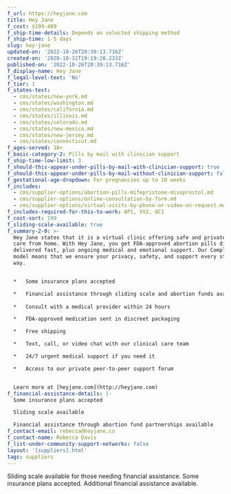 ```yaml
---
f_url: https://heyjane.com
title: Hey Jane
f_cost: $199-409
f_ship-time-details: Depends on selected shipping method
f_ship-time: 1-5 days
slug: hey-jane
updated-on: '2022-10-26T20:39:13.716Z'
created-on: '2020-10-31T19:19:20.233Z'
published-on: '2022-10-26T20:39:13.716Z'
f_display-name: Hey Jane
f_legal-level-text: 'No'
f_tier: 1
f_states-test:
  - cms/states/new-york.md
  - cms/states/washington.md
  - cms/states/california.md
  - cms/states/illinois.md
  - cms/states/colorado.md
  - cms/states/new-mexico.md
  - cms/states/new-jersey.md
  - cms/states/connecticut.md
f_ages-served: 18+
f_basic-category-2: Pills by mail with clinician support
f_ship-time-low-limit: 3
f_should-this-appear-under-pills-by-mail-with-clinician-support: true
f_should-this-appear-under-pills-by-mail-without-clinician-support: false
f_gestational-age-dropdown: For pregnancies up to 10 weeks
f_includes:
  - cms/supplier-options/abortion-pills-mifepristone-misoprostol.md
  - cms/supplier-options/online-consultation-by-form.md
  - cms/supplier-options/virtual-visits-by-phone-or-video-on-request.md
f_includes-required-for-this-to-work: AP1, VV2, OC1
f_cost-sort: 199
f_sliding-scale-available: true
f_summary-2-0: >-
  Hey Jane states that it is a virtual clinic offering safe and private abortion
  care from home. With Hey Jane, you get FDA-approved abortion pills discreetly
  delivered fast, plus ongoing medical and emotional support. Our Complete Care
  model means that we ensure your privacy, safety, and support every step of the
  way.


  *   Some insurance plans accepted

  *   Financial assistance through sliding scale and abortion funds available  
      
  *   Consult with a medical provider within 24 hours

  *   FDA-approved medication sent in discreet packaging

  *   Free shipping

  *   Text, call, or video chat with our clinical care team

  *   24/7 urgent medical support if you need it

  *   Access to our private peer-to-peer support forum


  Learn more at [heyjane.com](http://heyjane.com)
f_financial-assistance-details: |-
  Some insurance plans accepted

  Sliding scale available

  Financial assistance through abortion fund partnerships available
f_contact-email: rebecca@heyjane.co
f_contact-name: Rebecca Davis
f_list-under-community-support-networks: false
layout: '[suppliers].html'
tags: suppliers
---
```


Sliding scale available for those needing financial assistance. Some insurance plans accepted. Additional financial assistance available.
